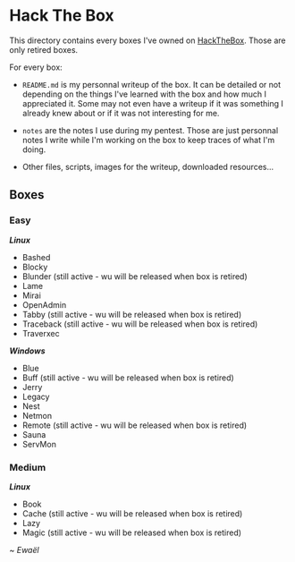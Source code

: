 # Hack The Box

This directory contains every boxes I've owned on [HackTheBox](https://www.hackthebox.eu/home). Those are only retired boxes.

For every box:

- `README.md` is my personnal writeup of the box. It can be detailed or not depending on the things I've learned with the box and how much I appreciated it. Some may not even have a writeup if it was something I already knew about or if it was not interesting for me.

- `notes` are the notes I use during my pentest. Those are just personnal notes I write while I'm working on the box to keep traces of what I'm doing.

- Other files, scripts, images for the writeup, downloaded resources...

## Boxes

### Easy

***Linux***

* Bashed
* Blocky
* Blunder (still active - wu will be released when box is retired)
* Lame
* Mirai
* OpenAdmin
* Tabby (still active - wu will be released when box is retired)
* Traceback (still active - wu will be released when box is retired)
* Traverxec

***Windows***

* Blue
* Buff (still active - wu will be released when box is retired)
* Jerry
* Legacy
* Nest
* Netmon
* Remote (still active - wu will be released when box is retired)
* Sauna
* ServMon

### Medium

***Linux***

* Book
* Cache (still active - wu will be released when box is retired)
* Lazy
* Magic (still active - wu will be released when box is retired)

~ *Ewaël*
